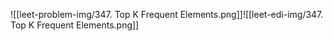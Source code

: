 ![[leet-problem-img/347. Top K Frequent Elements.png]]![[leet-edi-img/347. Top K Frequent Elements.png]]